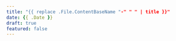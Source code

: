 ```yaml
---
title: "{{ replace .File.ContentBaseName "-" " " | title }}"
date: {{ .Date }}
draft: true
featured: false
---
```



